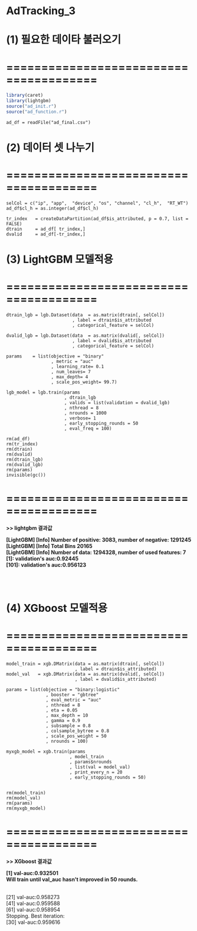 AdTracking\_3
================

(1) 필요한 데이타 불러오기
==========================

=======================================
=======================================

``` r
library(caret)
library(lightgbm)
source("ad_init.r")
source("ad_function.r")
```

```{r}
ad_df = readFile("ad_final.csv")
```

(2) 데이터 셋 나누기
========================================

=======================================
=======================================

```{r}
selCol = c("ip", "app",  "device", "os", "channel", "cl_h",  "RT_WT")
ad_df$cl_h = as.integer(ad_df$cl_h)

tr_index   = createDataPartition(ad_df$is_attributed, p = 0.7, list = FALSE)
dtrain     = ad_df[ tr_index,]
dvalid     = ad_df[-tr_index,]
```

(3) LightGBM 모델적용
========================================

=======================================
=======================================

```{r}
dtrain_lgb = lgb.Dataset(data  = as.matrix(dtrain[, selCol])
                         , label = dtrain$is_attributed
                         , categorical_feature = selCol)

dvalid_lgb = lgb.Dataset(data  = as.matrix(dvalid[, selCol])
                         , label = dvalid$is_attributed
                         , categorical_feature = selCol)

params    = list(objective = "binary"
                 , metric = "auc"
                 , learning_rate= 0.1
                 , num_leaves= 7
                 , max_depth= 4
                 , scale_pos_weight= 99.7)

lgb_model = lgb.train(params
                      , dtrain_lgb
                      , valids = list(validation = dvalid_lgb)
                      , nthread = 8
                      , nrounds = 1000
                      , verbose= 1
                      , early_stopping_rounds = 50
                      , eval_freq = 100)

rm(ad_df)
rm(tr_index)
rm(dtrain)
rm(dvalid)
rm(dtrain_lgb)
rm(dvalid_lgb)
rm(params)
invisible(gc())
```

=======================================
=======================================

<p style="font-weight:bold;font-size=30px;">
>> lightgbm 결과값
</p>

<p style="font-weight:bold;">
[LightGBM] [Info] Number of positive: 3083, number of negative: 1291245<br />
[LightGBM] [Info] Total Bins 20165<br />
[LightGBM] [Info] Number of data: 1294328, number of used features: 7<br />
[1]:    validation's auc:0.92445<br />
[101]:  validation's auc:0.956123
</p><br /><br />

(4) XGboost 모델적용
========================================

=======================================
=======================================

```{r}
model_train = xgb.DMatrix(data = as.matrix(dtrain[, selCol])
                          , label = dtrain$is_attributed)
model_val   = xgb.DMatrix(data = as.matrix(dvalid[, selCol])
                          , label = dvalid$is_attributed)

params = list(objective = "binary:logistic"
               , booster = "gbtree"
               , eval_metric = "auc"
               , nthread = 8
               , eta = 0.05
               , max_depth = 10
               , gamma = 0.9
               , subsample = 0.8
               , colsample_bytree = 0.8
               , scale_pos_weight = 50
               , nrounds = 100)

myxgb_model = xgb.train(params
                        , model_train
                        , params$nrounds
                        , list(val = model_val)
                        , print_every_n = 20
                        , early_stopping_rounds = 50)


rm(model_train)
rm(model_val)
rm(params)
rm(myxgb_model)
```

=======================================
=======================================

<p style="font-weight:bold;font-size=30px;">
>> XGboost 결과값
</p>

<p style="font-weight:bold;">
[1]     val-auc:0.932501<br />
Will train until val_auc hasn't improved in 50 rounds.<br /><br />

[21]    val-auc:0.958273<br />
[41]    val-auc:0.959588<br />
[61]    val-auc:0.958954<br />
Stopping. Best iteration:<br />
[30]    val-auc:0.959616<br />
</p>
